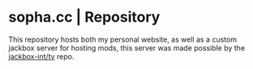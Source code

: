 # sopha.cc | Repository

This repository hosts both my personal website, as well as a custom jackbox server for hosting mods, this server was made possible by the [jackbox-int/tv](https://github.com/jackbox-int/tv) repo.
